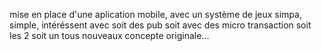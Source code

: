 
mise en place d'une aplication mobile, avec un système de jeux simpa, simple, intéréssent avec soit des pub soit avec des micro transaction soit les 2 soit un tous nouveaux concepte originale...
